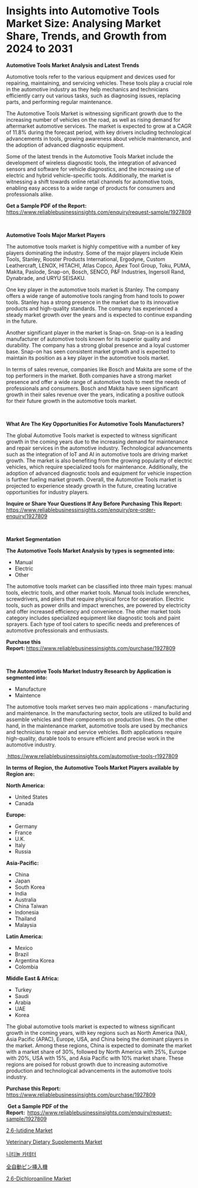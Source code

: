 <p><h1>Insights into Automotive Tools Market Size: Analysing Market Share, Trends, and Growth from 2024 to 2031</h1></p><p><strong>Automotive Tools Market Analysis and Latest Trends</strong></p>
<p><p>Automotive tools refer to the various equipment and devices used for repairing, maintaining, and servicing vehicles. These tools play a crucial role in the automotive industry as they help mechanics and technicians efficiently carry out various tasks, such as diagnosing issues, replacing parts, and performing regular maintenance.</p><p>The Automotive Tools Market is witnessing significant growth due to the increasing number of vehicles on the road, as well as rising demand for aftermarket automotive services. The market is expected to grow at a CAGR of 11.8% during the forecast period, with key drivers including technological advancements in tools, growing awareness about vehicle maintenance, and the adoption of advanced diagnostic equipment.</p><p>Some of the latest trends in the Automotive Tools Market include the development of wireless diagnostic tools, the integration of advanced sensors and software for vehicle diagnostics, and the increasing use of electric and hybrid vehicle-specific tools. Additionally, the market is witnessing a shift towards online retail channels for automotive tools, enabling easy access to a wide range of products for consumers and professionals alike.</p></p>
<p><strong>Get a Sample PDF of the Report:&nbsp;</strong> <a href="https://www.reliablebusinessinsights.com/enquiry/request-sample/1927809">https://www.reliablebusinessinsights.com/enquiry/request-sample/1927809</a></p>
<p>&nbsp;</p>
<p><strong>Automotive Tools Major Market Players</strong></p>
<p><p>The automotive tools market is highly competitive with a number of key players dominating the industry. Some of the major players include Klein Tools, Stanley, Rooster Products International, Ergodyne, Custom Leathercraft, LENOX, HITACHI, Atlas Copco, Apex Tool Group, Toku, PUMA, Makita, Paslode, Snap-on, Bosch, SENCO, P&F Industries, Ingersoll Rand, Dynabrade, and URYU SEISAKU.</p><p>One key player in the automotive tools market is Stanley. The company offers a wide range of automotive tools ranging from hand tools to power tools. Stanley has a strong presence in the market due to its innovative products and high-quality standards. The company has experienced a steady market growth over the years and is expected to continue expanding in the future.</p><p>Another significant player in the market is Snap-on. Snap-on is a leading manufacturer of automotive tools known for its superior quality and durability. The company has a strong global presence and a loyal customer base. Snap-on has seen consistent market growth and is expected to maintain its position as a key player in the automotive tools market.</p><p>In terms of sales revenue, companies like Bosch and Makita are some of the top performers in the market. Both companies have a strong market presence and offer a wide range of automotive tools to meet the needs of professionals and consumers. Bosch and Makita have seen significant growth in their sales revenue over the years, indicating a positive outlook for their future growth in the automotive tools market.</p></p>
<p>&nbsp;</p>
<p><strong>What Are The Key Opportunities For Automotive Tools Manufacturers?</strong></p>
<p><p>The global Automotive Tools market is expected to witness significant growth in the coming years due to the increasing demand for maintenance and repair services in the automotive industry. Technological advancements such as the integration of IoT and AI in automotive tools are driving market growth. The market is also benefiting from the growing popularity of electric vehicles, which require specialized tools for maintenance. Additionally, the adoption of advanced diagnostic tools and equipment for vehicle inspection is further fueling market growth. Overall, the Automotive Tools market is projected to experience steady growth in the future, creating lucrative opportunities for industry players.</p></p>
<p><strong>Inquire or Share Your Questions If Any Before Purchasing This Report:</strong> <a href="https://www.reliablebusinessinsights.com/enquiry/pre-order-enquiry/1927809">https://www.reliablebusinessinsights.com/enquiry/pre-order-enquiry/1927809</a></p>
<p>&nbsp;</p>
<p><strong>Market Segmentation</strong></p>
<p><strong>The Automotive Tools Market Analysis by types is segmented into:</strong></p>
<p><ul><li>Manual</li><li>Electric</li><li>Other</li></ul></p>
<p><p>The automotive tools market can be classified into three main types: manual tools, electric tools, and other market tools. Manual tools include wrenches, screwdrivers, and pliers that require physical force for operation. Electric tools, such as power drills and impact wrenches, are powered by electricity and offer increased efficiency and convenience. The other market tools category includes specialized equipment like diagnostic tools and paint sprayers. Each type of tool caters to specific needs and preferences of automotive professionals and enthusiasts.</p></p>
<p><strong>Purchase this Report:&nbsp;</strong><a href="https://www.reliablebusinessinsights.com/purchase/1927809">https://www.reliablebusinessinsights.com/purchase/1927809</a></p>
<p>&nbsp;</p>
<p><strong>The Automotive Tools Market Industry Research by Application is segmented into:</strong></p>
<p><ul><li>Manufacture</li><li>Maintence</li></ul></p>
<p><p>The automotive tools market serves two main applications - manufacturing and maintenance. In the manufacturing sector, tools are utilized to build and assemble vehicles and their components on production lines. On the other hand, in the maintenance market, automotive tools are used by mechanics and technicians to repair and service vehicles. Both applications require high-quality, durable tools to ensure efficient and precise work in the automotive industry.</p></p>
<p><a href="https://www.reliablebusinessinsights.com/automotive-tools-r1927809">&nbsp;https://www.reliablebusinessinsights.com/automotive-tools-r1927809</a></p>
<p><strong>In terms of Region, the Automotive Tools Market Players available by Region are:</strong></p>
<p>
    <p> <strong> North America: </strong>
        <ul>
            <li>United States</li>
            <li>Canada</li>
        </ul>
        </p> 
    <p> <strong> Europe: </strong>
        <ul>
            <li>Germany</li>
            <li>France</li>
            <li>U.K.</li>
            <li>Italy</li>
            <li>Russia</li>
        </ul>
        </p> 
    <p> <strong> Asia-Pacific: </strong>
        <ul>
            <li>China</li>
            <li>Japan</li>
            <li>South Korea</li>
            <li>India</li>
            <li>Australia</li>
            <li>China Taiwan</li>
            <li>Indonesia</li>
            <li>Thailand</li>
            <li>Malaysia</li>
        </ul>
        </p> 
    <p> <strong> Latin America: </strong>
        <ul>
            <li>Mexico</li>
            <li>Brazil</li>
            <li>Argentina Korea</li>
            <li>Colombia</li>
        </ul>
        </p> 
    <p> <strong> Middle East & Africa: </strong>
        <ul>
            <li>Turkey</li>
            <li>Saudi</li>
            <li>Arabia</li>
            <li>UAE</li>
            <li>Korea</li>
        </ul>
    </p>
    </p>
<p><p>The global automotive tools market is expected to witness significant growth in the coming years, with key regions such as North America (NA), Asia Pacific (APAC), Europe, USA, and China being the dominant players in the market. Among these regions, China is expected to dominate the market with a market share of 30%, followed by North America with 25%, Europe with 20%, USA with 15%, and Asia Pacific with 10% market share. These regions are poised for robust growth due to increasing automotive production and technological advancements in the automotive tools industry.</p></p>
<p><strong>Purchase this Report: </strong><a href="https://www.reliablebusinessinsights.com/purchase/1927809">https://www.reliablebusinessinsights.com/purchase/1927809</a></p>
<p>&nbsp;<strong>Get a Sample PDF of the Report:&nbsp;&nbsp;</strong><a href="https://www.reliablebusinessinsights.com/enquiry/request-sample/1927809">https://www.reliablebusinessinsights.com/enquiry/request-sample/1927809</a></p>
<p><strong></strong></p>
<p><p><a href="https://github.com/kaiserrayhan25/Market-Research-Report-List-1/blob/main/26-lutidine-market.md">2,6-lutidine Market</a></p><p><a href="https://issuu.com/reportprime-2/docs/veterinary-dietary-supplements-market-size-2030.pp">Veterinary Dietary Supplements Market</a></p><p><a href="https://github.com/Edwards13Jessica/Market-Research-Report-List-1/blob/main/9491597125388.md">니티놀 카테터</a></p><p><a href="https://github.com/SimeonBode1/Market-Research-Report-List-1/blob/main/9778283116647.md">全自動ピン挿入機</a></p><p><a href="https://github.com/FassouRP/Market-Research-Report-List-5/blob/main/26-dichloroaniline-market.md">2,6-Dichloroaniline Market</a></p></p>